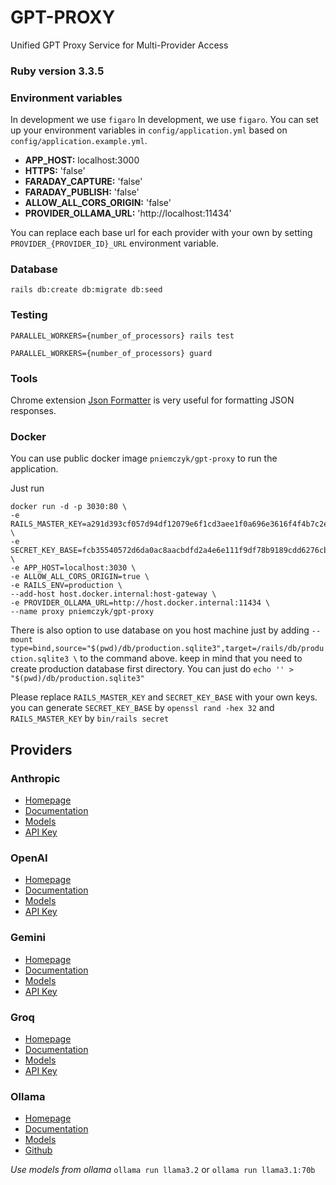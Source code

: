# GPT-PROXY

Unified GPT Proxy Service for Multi-Provider Access

### Ruby version **3.3.5**

### Environment variables

In development we use `figaro`
In development, we use `figaro`. You can set up your environment variables in `config/application.yml` based on `config/application.example.yml`.

* **APP_HOST:** localhost:3000
* **HTTPS:** 'false'
* **FARADAY_CAPTURE:** 'false'
* **FARADAY_PUBLISH:** 'false'
* **ALLOW_ALL_CORS_ORIGIN:** 'false'
* **PROVIDER_OLLAMA_URL:** 'http://localhost:11434'

You can replace each base url for each provider with your own by setting `PROVIDER_{PROVIDER_ID}_URL` environment variable.

### Database

```
rails db:create db:migrate db:seed
```

### Testing

  `PARALLEL_WORKERS={number_of_processors} rails test`
  
  `PARALLEL_WORKERS={number_of_processors} guard`

### Tools 
  Chrome extension [Json Formatter](https://chromewebstore.google.com/detail/json-formatter/bcjindcccaagfpapjjmafapmmgkkhgoa?hl=en-US&utm_source=ext_sidebar) is very useful for formatting JSON responses.

### Docker

You can use public docker image `pniemczyk/gpt-proxy` to run the application.

Just run

```
docker run -d -p 3030:80 \
-e RAILS_MASTER_KEY=a291d393cf057d94df12079e6f1cd3aee1f0a696e3616f4f4b7c2e4ad77907f8e7a4c181c12ad74b9a936fcd6f5334854155d131e10281497b90c3536842b21a \
-e SECRET_KEY_BASE=fcb35540572d6da0ac8aacbdfd2a4e6e111f9df78b9189cdd6276cbf7f1d526e \
-e APP_HOST=localhost:3030 \
-e ALLOW_ALL_CORS_ORIGIN=true \
-e RAILS_ENV=production \
--add-host host.docker.internal:host-gateway \
-e PROVIDER_OLLAMA_URL=http://host.docker.internal:11434 \
--name proxy pniemczyk/gpt-proxy
```

There is also option to use database on you host machine just by adding `--mount type=bind,source="$(pwd)/db/production.sqlite3",target=/rails/db/production.sqlite3 \` to the command above.
keep in mind that you need to create production database first directory. You can just do `echo '' > "$(pwd)/db/production.sqlite3"`

Please replace `RAILS_MASTER_KEY` and `SECRET_KEY_BASE` with your own keys.
you can generate `SECRET_KEY_BASE` by `openssl rand -hex 32` and `RAILS_MASTER_KEY` by `bin/rails secret`

## Providers

### Anthropic

* [Homepage](https://www.anthropic.com)
* [Documentation](https://docs.anthropic.com/en/api/getting-started)
* [Models](https://docs.anthropic.com/en/docs/about-claude/models#model-names)
* [API Key](https://console.anthropic.com/settings/keys)

### OpenAI

* [Homepage](https://www.openai.com)
* [Documentation](https://beta.openai.com/docs)
* [Models](https://platform.openai.com/docs/models)
* [API Key](https://platform.openai.com/api-keys)

### Gemini

* [Homepage](https://ai.google.dev/gemini-api)
* [Documentation](https://ai.google.dev/gemini-api/docs)
* [Models](https://ai.google.dev/gemini-api/docs/models/gemini)
* [API Key](https://aistudio.google.com/app/apikey)

### Groq

* [Homepage](https://www.groq.com)
* [Documentation](https://console.groq.com/docs/api-reference#chat-create)
* [Models](https://console.groq.com/docs/models)
* [API Key](https://console.groq.com/keys)

### Ollama

* [Homepage](https://ollama.com)
* [Documentation](https://github.com/ollama/ollama)
* [Models](https://ollama.com/library)
* [Github](https://github.com/ollama/ollama)

*Use models from ollama* `ollama run llama3.2` or `ollama run llama3.1:70b`
